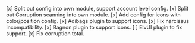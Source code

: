 [x] Split out config into own module, support account level config.
[x] Split out Corruption scanning into own module.
[x] Add config for icons with color/position config.
[x] Adibags plugin to support icons.
[x] Fix narcissus incompatibility.
[x] Bagnon plugin to support icons.
[ ] ElvUI plugin to fix support.
[x] Fix corruption total.